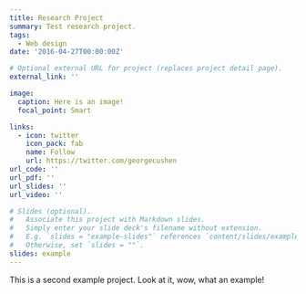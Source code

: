 ```yaml
---
title: Research Project
summary: Test research project.
tags:
  - Web design
date: '2016-04-27T00:00:00Z'

# Optional external URL for project (replaces project detail page).
external_link: ''

image:
  caption: Here is an image!
  focal_point: Smart

links:
  - icon: twitter
    icon_pack: fab
    name: Follow
    url: https://twitter.com/georgecushen
url_code: ''
url_pdf: ''
url_slides: ''
url_video: ''

# Slides (optional).
#   Associate this project with Markdown slides.
#   Simply enter your slide deck's filename without extension.
#   E.g. `slides = "example-slides"` references `content/slides/example-slides.md`.
#   Otherwise, set `slides = ""`.
slides: example
---
```


This is a second example project. Look at it, wow, what an example!
